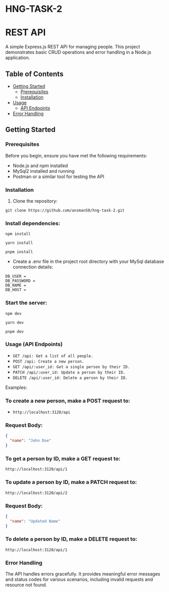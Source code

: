 # HNG-TASK-2

# REST API

A simple Express.js REST API for managing people. This project demonstrates basic CRUD operations and error handling in a Node.js application.

## Table of Contents

- [Getting Started](#getting-started)
  - [Prerequisites](#prerequisites)
  - [Installation](#installation)
- [Usage](#usage)
  - [API Endpoints](#api-endpoints)
- [Error Handling](#error-handling)

## Getting Started

### Prerequisites

Before you begin, ensure you have met the following requirements:

- Node.js and npm installed
- MySql2 installed and running
- Postman or a similar tool for testing the API

### Installation

1. Clone the repository:

```
git clone https://github.com/ansman58/hng-task-2.git
```

### Install dependencies:
```
npm install
```
```
yarn install
```
```
pnpm install
```


- Create a .env file in the project root directory with your MySql database connection details:

```
DB_USER = 
DB_PASSWORD = 
DB_NAME = 
DB_HOST = 
```


### Start the server:
```
npm dev
```
```
yarn dev
```
```
pnpm dev
```


### Usage (API Endpoints)

* `GET /api: Get a list of all people.` 
* `POST /api: Create a new person.`
* `GET /api/:user_id: Get a single person by their ID.`
* `PATCH /api/:user_id: Update a person by their ID.`
* `DELETE /api/:user_id: Delete a person by their ID.`

Examples:
### To create a new person, make a POST request to:
- `http://localhost:3120/api`
### Request Body:
```json
{
  "name": "John Doe"
}
```

### To get a person by ID, make a GET request to:
`http://localhost:3120/api/1`


### To update a person by ID, make a PATCH request to:
`http://localhost:3120/api/2`

### Request Body:
```json
{
  "name": "Updated Name"
}
```

### To delete a person by ID, make a DELETE request to:
`http://localhost:3120/api/1`


### Error Handling
The API handles errors gracefully. It provides meaningful error messages and status codes for various scenarios, including invalid requests and resource not found.
